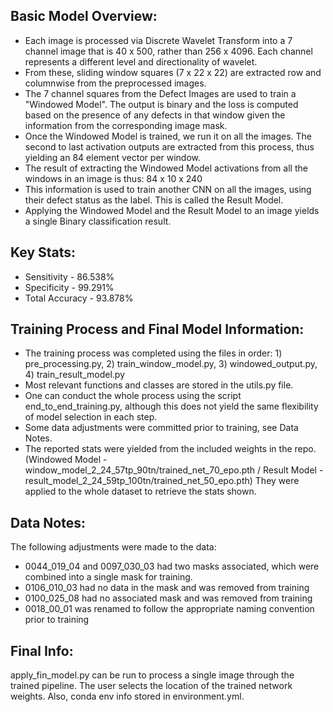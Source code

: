 ## Basic Model Overview:

* Each image is processed via Discrete Wavelet Transform into a 7 channel image that is 40 x 500, rather than 256 x 4096. Each channel represents a different level and directionality of wavelet.
* From these, sliding window squares (7 x 22 x 22) are extracted row and columnwise from  the preprocessed images. 
* The 7 channel squares from the Defect Images are used to train a "Windowed Model". The output is binary and the loss is computed based on the presence of any defects in that window given the information from the corresponding image mask.
* Once the Windowed Model is trained, we run it on all the images. The second to last activation outputs are extracted from this process, thus yielding an 84 element vector per window. 
* The result of extracting the Windowed Model activations from all the windows in an image is thus: 84 x 10 x 240
* This information is used to train another CNN on all the images, using their defect status as the label. This is called the Result Model.
* Applying the Windowed Model and the Result Model to an image yields a single Binary classification result. 

## Key Stats: 
* Sensitivity - 86.538%
* Specificity - 99.291%
* Total Accuracy - 93.878%

## Training Process and Final Model Information:
* The training process was completed using the files in order: 1) pre_processing.py, 2) train_window_model.py, 3) windowed_output.py, 4) train_result_model.py
* Most relevant functions and classes are stored in the utils.py file.
* One can conduct the whole process using the script end_to_end_training.py, although this does not yield the same flexibility of model selection in each step.
* Some data adjustments were committed prior to training, see Data Notes.
* The reported stats were yielded from the included weights in the repo. (Windowed Model - window_model_2_24_57tp_90tn/trained_net_70_epo.pth / Result Model - result_model_2_24_59tp_100tn/trained_net_50_epo.pth) They were applied to the whole dataset to retrieve the stats shown.

## Data Notes:
The following adjustments were made to the data:
* 0044_019_04 and 0097_030_03 had two masks associated, which were combined into a single mask for training.
* 0106_010_03 had no data in the mask and was removed from training
* 0100_025_08 had no associated mask and was removed from training
* 0018_00_01 was renamed to follow the appropriate naming convention prior to training

## Final Info:
apply_fin_model.py can be run to process a single image through the trained pipeline. The user selects the location of the trained network weights. Also, conda env info stored in environment.yml.
